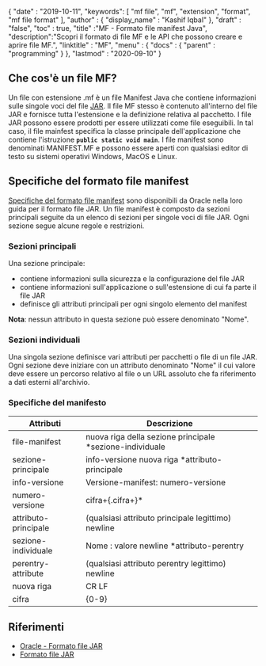 {
  "date" : "2019-10-11",
  "keywords": [ "mf file", "mf", "extension", "format", "mf file format" ],
  "author" : {
    "display_name" : "Kashif Iqbal"
},
  "draft" : "false",
  "toc" : true,
  "title" :"MF - Formato file manifest Java",
  "description":"Scopri il formato di file MF e le API che possono creare e aprire file MF.",
  "linktitle" : "MF",
  "menu" : {
    "docs" : {
      "parent" : "programming"
}
},
  "lastmod" : "2020-09-10"
}

## Che cos'è un file MF?

Un file con estensione .mf è un file Manifest Java che contiene informazioni sulle singole voci del file [JAR](/it/programming/jar/). Il file MF stesso è contenuto all'interno del file JAR e fornisce tutta l'estensione e la definizione relativa al pacchetto. I file JAR possono essere prodotti per essere utilizzati come file eseguibili. In tal caso, il file mainfest specifica la classe principale dell'applicazione che contiene l'istruzione **`public static void main`**. I file manifest sono denominati MANIFEST.MF e possono essere aperti con qualsiasi editor di testo su sistemi operativi Windows, MacOS e Linux.

## Specifiche del formato file manifest

[Specifiche del formato file manifest](https://docs.oracle.com/javase/8/docs/technotes/guides/jar/jar.html) sono disponibili da Oracle nella loro guida per il formato file JAR. Un file manifest è composto da sezioni principali seguite da un elenco di sezioni per singole voci di file JAR. Ogni sezione segue alcune regole e restrizioni.

### Sezioni principali

Una sezione principale:

* contiene informazioni sulla sicurezza e la configurazione del file JAR
* contiene informazioni sull'applicazione o sull'estensione di cui fa parte il file JAR
* definisce gli attributi principali per ogni singolo elemento del manifest

**Nota**: nessun attributo in questa sezione può essere denominato "Nome".

### Sezioni individuali

Una singola sezione definisce vari attributi per pacchetti o file di un file JAR. Ogni sezione deve iniziare con un attributo denominato "Nome" il cui valore deve essere un percorso relativo al file o un URL assoluto che fa riferimento a dati esterni all'archivio.

### Specifiche del manifesto

|Attributi|Descrizione|
---|---|
|file-manifest|nuova riga della sezione principale *sezione-individuale|
|sezione-principale|info-versione nuova riga *attributo-principale|
|info-versione|Versione-manifest: numero-versione|
|numero-versione|cifra+{.cifra+}*|
|attributo-principale|(qualsiasi attributo principale legittimo) newline|
|sezione-individuale|Nome : valore newline *attributo-perentry|
|perentry-attribute|(qualsiasi attributo perentry legittimo) newline|
|nuova riga|CR LF | LF | CR (non seguito da LF)|
|cifra|{0-9}|

## Riferimenti

* [Oracle - Formato file JAR](https://docs.oracle.com/javase/8/docs/technotes/guides/jar/jar.html)
* [Formato file JAR](https://en.wikipedia.org/wiki/JAR_(file_format))

